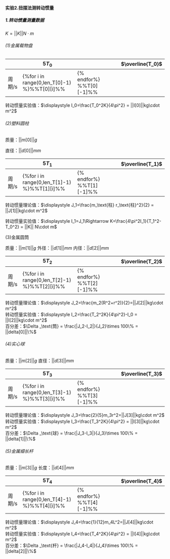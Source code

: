 #### 实验2.扭摆法测转动惯量

##### 1.转动惯量测量数据

$K=||K||N\cdot m$

###### (1)金属载物盘

|  | 5$T_0$ |      |      |      |      | $\overline{T_0}$ |
| ------ | ------ | ---- | ---- | ---- | ---- | ----- |
| 周期/s |{%for i in range(0,len_T[0]-1) %}%%T[0][i]%% | {% endfor%}    %%T[0][-1]%%|

转动惯量实验值：$\displaystyle I_0=\frac{T_0^2K}{4\pi^2} = ||I[0]||kg\cdot m^2$

###### (2)塑料圆柱

质量：$\displaystyle||m[0]||g$

直径：$\displaystyle||d[0]||mm$ 

|  | 5$T_1$ |      |      |      |      | $\overline{T_1}$ |
| ------ | ------ | ---- | ---- | ---- | ---- | ----- |
| 周期/s |{%for i in range(0,len_T[1]-1) %}%%T[1][i]%% | {% endfor%}    %%T[1][-1]%%|

转动惯量理论值：$\displaystyle J_1=\frac{m_\text{柱} r_\text{柱}^2}{2} = ||J[1]||kg\cdot m^2$

转动惯量实验值：$\displaystyle I_1=J_1\Rightarrow K=\frac{4\pi^2I_1}{T_1^2-T_0^2} = ||K|| N\cdot m$

(3)金属圆筒

质量：$\displaystyle||m[1]||g$ 
外径：$\displaystyle||d[1]||mm$ 
内径：$\displaystyle||d[2]||mm$ 

|  | 5$T_2$ |      |      |      |      | $\overline{T_2}$ |
| ------ | ------ | ---- | ---- | ---- | ---- | ----- |
| 周期/s |{%for i in range(0,len_T[2]-1) %}%%T[2][i]%% | {% endfor%}    %%T[2][-1]%%|

转动惯量理论值：$\displaystyle J_2=\frac{m_2(R^2+r^2)}{2}=||J[2]||kg\cdot m^2$  
转动惯量实验值：$\displaystyle I_2=\frac{T_2^2K}{4\pi^2}-I_0 = ||I[2]||kg\cdot m^2$  
百分差：$\Delta _\text{筒} = \frac{|J_2-I_2|}{J_2}\times 100\% = ||delta[0]||\%$

###### (4)实心球

质量：$\displaystyle||m[2]||g$ 
直径：$\displaystyle||d[3]||mm$ 

|  | 5$T_3$ |      |      |      |      | $\overline{T_3}$ |
| ------ | ------ | ---- | ---- | ---- | ---- | ----- |
| 周期/s |{%for i in range(0,len_T[3]-1) %}%%T[3][i]%% | {% endfor%}    %%T[3][-1]%%|

转动惯量理论值：$\displaystyle J_3=\frac{2}{5}m_3r^2=||J[3]||kg\cdot m^2$  
转动惯量实验值：$\displaystyle I_3=\frac{T_3^2K}{4\pi^2} = ||I[3]||kg\cdot m^2$  
百分差：$\Delta _\text{球} = \frac{|J_3-I_3|}{J_3}\times 100\% = ||delta[1]||\%$

###### (5)金属细长杆

质量：$\displaystyle||m[3]||g$ 
长度：$\displaystyle||d[4]||mm$ 

|  | 5$T_4$ |      |      |      |      | $\overline{T_4}$ |
| ------ | ------ | ---- | ---- | ---- | ---- | ----- |
| 周期/s |{%for i in range(0,len_T[4]-1) %}%%T[4][i]%% | {% endfor%}    %%T[4][-1]%%|

转动惯量理论值：$\displaystyle J_4=\frac{1}{12}m_4L^2=||J[4]||kg\cdot m^2$  
转动惯量实验值：$\displaystyle I_4=\frac{T_4^2K}{4\pi^2} = ||I[4]||kg\cdot m^2$  
百分差：$\Delta _\text{杆} = \frac{|J_4-I_4|}{J_4}\times 100\% = ||delta[2]||\%$

